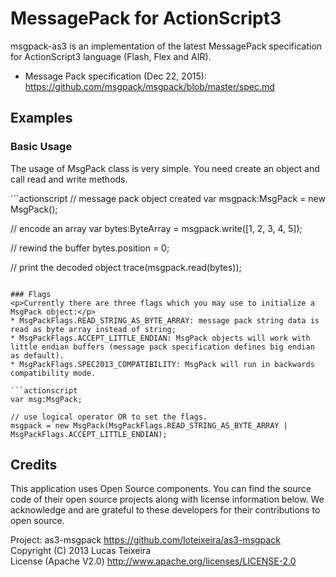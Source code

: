 # MessagePack for ActionScript3
<p>msgpack-as3 is an implementation of the latest MessagePack specification for ActionScript3 language (Flash, Flex and AIR).</p>

* Message Pack specification (Dec 22, 2015): <https://github.com/msgpack/msgpack/blob/master/spec.md>


## Examples
### Basic Usage
<p>The usage of MsgPack class is very simple. You need create an object and call read and write methods.</p>
```actionscript
// message pack object created
var msgpack:MsgPack = new MsgPack();

// encode an array
var bytes:ByteArray = msgpack.write([1, 2, 3, 4, 5]);

// rewind the buffer
bytes.position = 0;

// print the decoded object
trace(msgpack.read(bytes));
```

### Flags
<p>Currently there are three flags which you may use to initialize a MsgPack object:</p>
* MsgPackFlags.READ_STRING_AS_BYTE_ARRAY: message pack string data is read as byte array instead of string;
* MsgPackFlags.ACCEPT_LITTLE_ENDIAN: MsgPack objects will work with little endian buffers (message pack specification defines big endian as default).
* MsgPackFlags.SPEC2013_COMPATIBILITY: MsgPack will run in backwards compatibility mode.

```actionscript
var msg:MsgPack;

// use logical operator OR to set the flags.
msgpack = new MsgPack(MsgPackFlags.READ_STRING_AS_BYTE_ARRAY | MsgPackFlags.ACCEPT_LITTLE_ENDIAN);
```

## Credits
This application uses Open Source components. You can find the source code of their open source projects along with license information below. We acknowledge and are grateful to these developers for their contributions to open source.

Project: as3-msgpack https://github.com/loteixeira/as3-msgpack  
Copyright (C) 2013 Lucas Teixeira  
License (Apache V2.0) http://www.apache.org/licenses/LICENSE-2.0  
